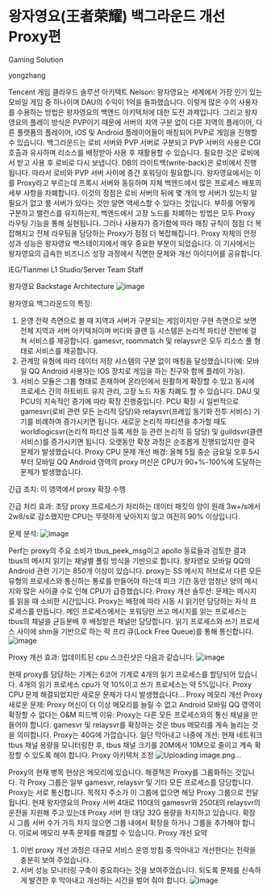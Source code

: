 # 왕자영요(王者荣耀) 백그라운드 개선 Proxy편 
Gaming Solution 

yongzhang

Tencent 게임 클라우드 솔루션 아키텍트 Nelson:
왕자영요는 세계에서 가장 인기 있는 모바일 게임 중 하나이며 DAU의 수익이 1억을 돌파했습니다. 
이렇게 많은 수의 사용자를 수용하는 방법은 왕자영요의 백엔드 아키텍처에 대한 도전 과제입니다. 
그리고 왕자영요의 플레이 방식은 PVP이기 때문에 서버의 지역 구분 없이 다른 지역의 플레이어, 다른 플랫폼의 플레이어, iOS 및 Android 플레이어들이 매칭되어 PVP로 게임을 진행할 수 있습니다.
 백그라운드는 로비 서버와 PVP 서버로 구분되고 PVP 서버의 사용은 CGI 호출과 유사하며 리소스를 배정받아 사용 후 재활용할 수 있습니다. 
필요한 것은 로비에서 받고 사용 후 로비로 다시 보냅니다. DB의 라이트백(write-back)은 로비에서 진행됩니다. 따라서 로비와 PVP 서버 사이에 중간 포워딩이 필요합니다. 
왕자영요에서는 이를 Proxy라고 부르는데 프록시 서버와 동등하며 자체 백엔드에서 많은 프로세스 배포의 세부 사항을 차폐합니다.
이것의 장점은 로비 서버의 뒤에 몇 개의 방 서버가 있는지 알 필요가 없고 룸 서버가 있다는 것만 알면 액세스할 수 있다는 것입니다. 
부하를 어떻게 구분하고 밸런스를 유지하는지, 백엔드에서 고장 노드를 차폐하는 방법은 모두 Proxy 라우팅 기능을 통해 실현됩니다. 
그러나 사용자가 증가함에 따라 매칭 규칙이 점점 더 복잡해지고 전체 라우팅을 담당하는 Proxy가 점점 더 복잡해집니다.
 Proxy 자체의 안정성과 성능은 왕자영요 백스테이지에서 매우 중요한 부분이 되었습니다.
 이 기사에서는 왕자영요의 급속한 비즈니스 성장 과정에서 직면한 문제와 개선 아이디어를 공유합니다.

 
IEG/Tianmei L1 Studio/Server Team Staff 


왕자영요 Backstage Architecture 
  ![image](https://user-images.githubusercontent.com/92770458/139357843-3f605bef-2d67-4ed4-8580-3a724db37443.png)

 왕자영요 백그라운드의 특징: 
1.	운영 전략 측면으로 볼 때 지역과 서버가 구분되는 게임이지만 구현 측면으로 보면 전체 지역과 서버 아키텍처이며 버디와 클랜 등 시스템은 논리적 파티션 전반에 걸쳐 서비스를 제공합니다. gamesvr, roommatch 및 relaysvr은 모두 리소스 풀 형태로 서비스를 제공합니다.
2.	관계망 유형에 따라 데이터 저장 시스템의 구분 없이 매칭을 달성했습니다(예: 모바일 QQ Android 사용자는 IOS 장치로 게임을 하는 친구와 함께 플레이 가능). 
3.	서비스 모듈은 그룹 형태로 존재하며 온라인에서 원활하게 확장할 수 있고 동시에 프로세스 간의 하트비트 유지 관리, 고장 노드 자동 차폐도 할 수 있습니다.
DAU 및 PCU의 지속적인 증가에 따라 확장 진행중입니다. 
PCU 확장 시 일반적으로 gamesvr(로비 관련 모든 논리적 담당)와 relaysvr(프레임 동기화 전투 서비스) 기기를 비례하여 증가시키면 됩니다. 
새로운 논리적 파티션을 추가할 때도 worldlogicsvr(논리적 파티션 등록 제한 등 관련 논리적 등 담당) 및 guildsvr(클랜 서비스)를 증가시키면 됩니다. 
오랫동안 확장 과정은 순조롭게 진행되었지만 결국 문제가 발생했습니다.
Proxy CPU 문제 개선 
배경: 
올해 5월 중순 금요일 오후 5시부터 모바일 QQ Android 영역의 proxy 머신은 CPU가 90+%-100%에 도달하는 문제가 발생했습니다. 

긴급 조치: 
이 영역에서 proxy 확장 수행 

긴급 처리 효과: 
초당 proxy 프로세스가 처리하는 데이터 패킷의 양이 원래 3w+/s에서 2w8/s로 감소했지만 CPU는 뚜렷하게 낮아지지 않고 여전히 90% 이상입니다.

문제 분석: 
![image](https://user-images.githubusercontent.com/92770458/139357907-8dbd932b-3c17-4c97-8d7b-add9294d4873.png)


Perf는 proxy의 주요 소비가 tbus_peek_msg이고 apollo 동료들과 검토한 결과 tbus의 메시지 읽기는 채널별 폴링 방식을 기반으로 합니다. 왕자영요 모바일 QQ의 Android 관련 기기는 850개 이상이 있습니다. proxy는 SS 메시지 허브로서 다른 모든 유형의 프로세스와 통신하는 통로를 만들어야 하는데 피크 기간 동안 엄청난 양의 메시지와 많은 사이클 수로 인해 CPU가 급증했습니다. 
Proxy 개선 솔루션:
문제는 메시지를 읽을 때 소비한 시간입니다. Proxy는 배정에 따라 시동 시 읽기만 담당하는 자식 프로세스를 만듭니다.
메인 프로세스에서는 포워딩만 쓰고 메시지를 읽는 프로세스는 tbus의 채널을 균등분배 후 배정받은 채널만 담당합니다. 
읽기 프로세스와 쓰기 프로세스 사이에 shm을 기반으로 하는 락 프리 큐(Lock Free Queue)를 통해 통신합니다.
 ![image](https://user-images.githubusercontent.com/92770458/139357961-17566df0-a0a8-49b1-9319-a54c1c9c3d18.png)

 
Proxy 개선 효과:
업데이트된 cpu 스크린샷은 다음과 같습니다.
![image](https://user-images.githubusercontent.com/92770458/139357983-690b76e4-9b31-49cd-a7a3-0229e624b5eb.png)

현재 proxy를 담당하는 기계는 6코어 기계로 4개의 읽기 프로세스를 할당되어 있습니다. 4개의 읽기 프로세스 cpu가 약 10%이고 쓰기 프로세스는 약 5%입니다. 
Proxy CPU 문제 해결되었지만 새로운 문제가 다시 발생했습니다...
Proxy 메모리 개선 
Proxy 새로운 문제: 
Proxy 머신이 더 이상 메모리를 늘릴 수 없고 Android 모바일 QQ 영역이 확장할 수 없다는 O&M 피드백
이유: 
Proxy는 다른 모든 프로세스와의 통신 채널을 만들어야 합니다. gamesvr 및 relaysvr를 확장하는 것은 tbus 메모리를 계속 늘리는 것을 의미합니다. Proxy는 40G에 가깝습니다. 
일단 막아내고 나중에 개선: 
현재 네트워크 tbus 채널 용량을 모니터링한 후, tbus 채널 크기를 20M에서 10M으로 줄이고 계속 확장할 수 있도록 해야 합니다. 
Proxy 아키텍처 조정
  ![Uploading image.png…]()

Proxy의 현재 병목 현상은 메모리에 있습니다. 해결책은 Proxy를 그룹화하는 것입니다. 각 Proxy 그룹은 일부 gamesvr, relaysvr 및 기타 모든 프로세스를 담당합니다. 
Proxy는 서로 통신합니다. 목적지 주소가 이 그룹에 없으면 해당 Proxy 그룹으로 전달됩니다. 
현재 왕자영요의 Proxy 서버 4대로 110대의 gamesvr와 250대의 relaysvr의 운전을 지원해 주고 있는데 Proxy 서버 한 대당 32G 용량을 차지하고 있습니다. 
확장 시 그룹 서버 수가 가득 차지 않으면 그룹 내에서 확장을 하거나 그룹을 추가해야 합니다. 이로써 메모리 부족 문제를 해결할 수 있습니다.
Proxy 개선 요약
1.	이번 proxy 개선 과정은 대규모 서비스 운영 방침 중 막아내고 개선한다는 전략을 충분히 보여 주었습니다.
2.	서버 성능 모니터링 구축이 중요하다는 것을 보여주었습니다. 되도록 문제를 신속하게 발견한 후 막아내고 개선하는 시간을 벌어 줘야 합니다.
![image](https://user-images.githubusercontent.com/92770458/139357817-f84f676c-5021-457b-9905-ab5ae5ae5231.png)

